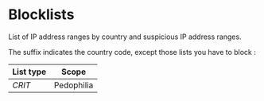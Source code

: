 # Blocklists

List of IP address ranges by country and suspicious IP address ranges.

The suffix indicates the country code, except those lists you have to block :

| List type  | Scope |
| ------------- | ------------- |
| *CRIT* | Pedophilia |
